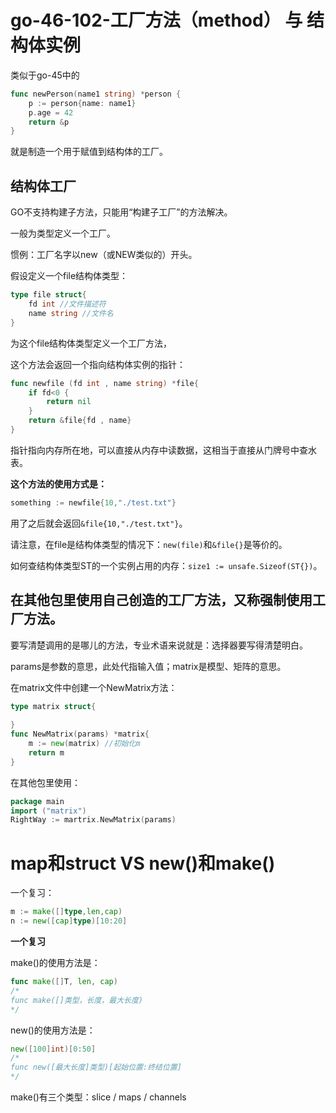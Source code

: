 # go-46-102-工厂方法（method） 与 结构体实例

类似于go-45中的

```go
func newPerson(name1 string) *person {
	p := person{name: name1}
	p.age = 42
	return &p 
}
```

就是制造一个用于赋值到结构体的工厂。

## 结构体工厂

GO不支持构建子方法，只能用“构建子工厂”的方法解决。

一般为类型定义一个工厂。

惯例：工厂名字以new（或NEW类似的）开头。

假设定义一个file结构体类型：

```go
type file struct{
    fd int //文件描述符
    name string //文件名
}
```

为这个file结构体类型定义一个工厂方法，

这个方法会返回一个指向结构体实例的指针：

```GO
func newfile (fd int , name string) *file{
    if fd<0 {
        return nil
    }
    return &file{fd , name}
}
```

指针指向内存所在地，可以直接从内存中读数据，这相当于直接从门牌号中查水表。

**这个方法的使用方式是：**

```GO
something := newfile{10,"./test.txt"}
```

用了之后就会返回`&file{10,"./test.txt"}`。

请注意，在file是结构体类型的情况下：`new(file)`和`&file{}`是等价的。

如何查结构体类型ST的一个实例占用的内存：`size1 := unsafe.Sizeof(ST{})`。

## 在其他包里使用自己创造的工厂方法，又称强制使用工厂方法。

要写清楚调用的是哪儿的方法，专业术语来说就是：选择器要写得清楚明白。

params是参数的意思，此处代指输入值；matrix是模型、矩阵的意思。

在matrix文件中创建一个NewMatrix方法：

```go
type matrix struct{
    
}
func NewMatrix(params) *matrix{
    m := new(matrix) //初始化m
    return m
}
```

在其他包里使用：

```GO
package main 
import ("matrix")
RightWay := martrix.NewMatrix(params)
```



# map和struct     VS     new()和make()

一个复习：

```GO
m := make([]type,len,cap)
n := new([cap]type)[10:20]
```

**一个复习**

make()的使用方法是：

```go
func make([]T, len, cap)
/*
func make([]类型，长度，最大长度)
*/
```

new()的使用方法是：

```go
new([100]int)[0:50]
/*
func new([最大长度]类型)[起始位置:终结位置]
*/
```



make()有三个类型：slice / maps / channels







































